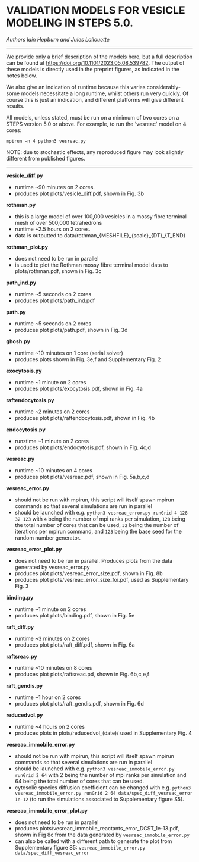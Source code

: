 
# VALIDATION MODELS FOR VESICLE MODELING IN STEPS 5.0. 
*Authors Iain Hepburn and Jules Lallouette*

---------------------------------------------------------------------

We provide only a brief description of the models here, but a full description can be found at https://doi.org/10.1101/2023.05.08.539782. 
The output of these models is directly used in the preprint figures, as indicated in the notes below. 

We also give an indication of runtime because this varies considerably- some models necessitate a long runtime, whilst others run very quickly. Of course this is just an indication, and different platforms will give different results.  

All models, unless stated, must be run on a minimum of two cores on a STEPS version 5.0 or above. For example, to run the 'vesreac' model on 4 cores:
 ```
 mpirun -n 4 python3 vesreac.py
 ```

NOTE: due to stochastic effects, any reproduced figure may look slightly different from published figures. 

---------------------------------------------------------------------


**vesicle_diff.py**
 - runtime ~90 minutes on 2 cores. 
 - produces plot plots/vesicle\_diff.pdf, shown in Fig. 3b

**rothman.py**
 - this is a large model of over 100,000 vesicles in a mossy fibre terminal mesh of over 500,000 tetrahedrons
 - runtime ~2.5 hours on 2 cores.
 - data is outputted to data/rothman\_{MESHFILE}\_{scale}\_{DT}\_{T\_END}

**rothman_plot.py**
 - does not need to be run in parallel
 - is used to plot the Rothman mossy fibre terminal model data to plots/rothman.pdf, shown in Fig. 3c 

**path_ind.py**
 - runtime ~5 seconds on 2 cores 
 - produces plot plots/path\_ind.pdf

**path.py**
 - runtime ~5 seconds on 2 cores 
 - produces plot plots/path.pdf, shown in Fig. 3d

**ghosh.py**
 - runtime ~10 minutes on 1 core (serial solver)
 - produces plots shown in Fig. 3e,f and Supplementary Fig. 2

**exocytosis.py**
 - runtime ~1 minute on 2 cores 
 - produces plot plots/exocytosis.pdf, shown in Fig. 4a

**raftendocytosis.py**
 - runtime ~2 minutes on 2 cores 
 - produces plot plots/raftendocytosis.pdf, shown in Fig. 4b

**endocytosis.py**
 - runstime ~1 minute on 2 cores 
 - produces plot plots/endocytosis.pdf, shown in Fig. 4c,d

**vesreac.py**
 - runtime ~10 minutes on 4 cores
 - produces plot plots/vesreac.pdf, shown in Fig. 5a,b,c,d

**vesreac_error.py**
 - should not be run with mpirun, this script will itself spawn mpirun commands so that several simulations are run in parallel
 - should be launched with e.g. `python3 vesreac_error.py runGrid 4 128 32 123` with `4` being the number of mpi ranks per simulation, `128` being the total number of cores that can be used, `32` being the number of iterations per mpirun command, and `123` being the base seed for the random number generator.

**vesreac_error_plot.py**
 - does not need to be run in parallel. Produces plots from the data generated by vesreac_error.py
 - produces plot plots/vesreac_error_size.pdf, shown in Fig. 8b
 - produces plot plots/vesreac_error_size_foi.pdf, used as Supplementary Fig. 3
 
**binding.py**
 - runtime ~1 minute on 2 cores
 - produces plot plots/binding.pdf, shown in Fig. 5e

**raft_diff.py**
 - runtime ~3 minutes on 2 cores
 - produces plot plots/raft\_diff.pdf, shown in Fig. 6a

**raftsreac.py**
 - runtime ~10 minutes on 8 cores
 - produces plot plots/raftsreac.pd, shown in Fig. 6b,c,e,f

**raft_gendis.py**
 - runtime ~1 hour on 2 cores
 - produces plot plots/raft\_gendis.pdf, shown in Fig. 6d

**reducedvol.py**
 - runtime ~4 hours on 2 cores
 - produces plots in plots/reducedvol\_(date)/ used in Supplementary Fig. 4

**vesreac_immobile_error.py**
 - should not be run with mpirun, this script will itself spawn mpirun commands so that several simulations are run in parallel
 - should be launched with e.g. `python3 vesreac_immobile_error.py runGrid 2 64` with 2 being the number of mpi ranks per simulation and 64 being the total number of cores that can be used.
 - cytosolic species diffusion coefficient can be changed with e.g. `python3 vesreac_immobile_error.py runGrid 2 64 data/spec_diff_vesreac_error 1e-12` (to run the simulations associated to Supplementary figure S5).

**vesreac_immobile_error_plot.py**
 - does not need to be run in parallel
 - produces plots/vesreac_immobile_reactants_error_DCST_1e-13.pdf, shown in Fig 8c from the data generated by `vesreac_immobile_error.py`
 - can also be called with a different path to generate the plot from Supplementary figure S5: `vesreac_immobile_error.py data/spec_diff_vesreac_error`



